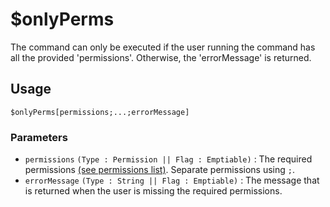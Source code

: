 # $onlyPerms
The command can only be executed if the user running the command has all the provided 'permissions'. Otherwise, the 'errorMessage' is returned.

## Usage
```
$onlyPerms[permissions;...;errorMessage]
```

### Parameters 
- `permissions` `(Type : Permission || Flag : Emptiable)` : The required permissions [(see permissions list)](../resources/permissions.md). Separate permissions using `;`.
- `errorMessage` `(Type : String || Flag : Emptiable)` : The message that is returned when the user is missing the required permissions.
